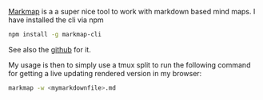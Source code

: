 [Markmap](https://markmap.js.org/) is a a super nice tool to work with markdown based mind maps.
I have installed the cli via npm
```bash
npm install -g markmap-cli
```
See also the [github](https://github.com/markmap/markmap/tree/master/packages/markmap-cli) for it.

My usage is then to simply use a tmux split to run the following command for getting a live updating rendered version in my browser:
```bash
markmap -w <mymarkdownfile>.md
```